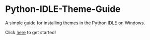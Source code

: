 Python-IDLE-Theme-Guide
=======================

A simple guide for installing themes in the Python IDLE on Windows.

Click [here](https://github.com/Xkr1ptikX/Python-IDLE-Theme-Guide/blob/master/guide.md) to get started!
